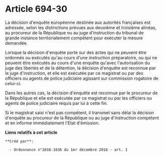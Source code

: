 # Article 694-30

La décision d'enquête européenne destinée aux autorités françaises est  adressée, selon les distinctions prévues aux deuxième
et troisième  alinéas, au procureur de la République ou au juge d'instruction du  tribunal de grande instance
territorialement compétent pour exécuter la  mesure demandée. 

Lorsque la décision d'enquête  porte sur des actes qui ne peuvent être ordonnés ou exécutés qu'au cours  d'une instruction
préparatoire, ou qui ne peuvent être exécutés au  cours d'une enquête qu'avec l'autorisation du juge des libertés et de la
détention, la décision d'enquête est reconnue par le juge  d'instruction, et elle est exécutée par ce magistrat ou par des
officiers ou agents de police judiciaire agissant sur commission  rogatoire de celui-ci. 

Dans les autres cas, la  décision d'enquête est reconnue par le procureur de la République et  elle est exécutée par ce
magistrat ou par les officiers ou agents de  police judiciaire requis par lui à cette fin. 

Si  le magistrat saisi n'est pas compétent, il transmet sans délai la  décision d'enquête au procureur de la République ou au
juge  d'instruction compétent et en informe immédiatement l'Etat d'émission.

**Liens relatifs à cet article**

	**Créé par**:

	  - Ordonnance n°2016-1636 du 1er décembre 2016 - art. 1
